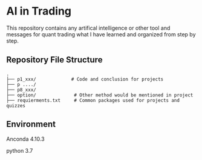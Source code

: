 # AI in Trading
This repository contains any artifical intelligence or other tool and messages for quant trading what I have learned and organized from step by step.
## Repository File Structure
    .
    ├── p1_xxx/             # Code and conclusion for projects
    ├── p ..../
    ├── p8_xxx/
    ├── option/              # Other method would be mentioned in project
    ├── requierments.txt     # Common packages used for projects and quizzes
## Environment
Anconda 4.10.3

python 3.7
